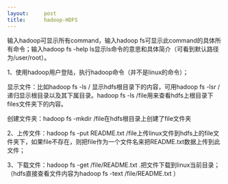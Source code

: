 ```yaml
---
layout:     post
title:      hadoop-HDFS
---
```

<div id="article_content" class="article_content clearfix csdn-tracking-statistics" data-pid="blog" data-mod="popu_307" data-dsm="post">
								            <link rel="stylesheet" href="https://csdnimg.cn/release/phoenix/template/css/ck_htmledit_views-f76675cdea.css">
						<div class="htmledit_views" id="content_views">
                
<p>输入hadoop可显示所有command，输入hadoop fs可显示此command的具体所有命令；输入hadoop fs -help ls显示ls命令的意思和具体简介（可看到默认路径为/user/root）。</p>
<p>1、使用hadoop用户登陆，执行hadoop命令（并不是linux的命令）；</p>
<p>显示文件：比如hadoop fs -ls / 显示hdfs根目录下的内容，可用hadoop fs -lsr / 递归显示根目录以及其下属目录。hadoop fs -ls /file用来查看hdfs上根目录下files文件夹下的内容。</p>
<p>创建文件夹：hadoop fs -mkdir /file在hdfs根目录上创建了file文件夹</p>
<p>2、上传文件：hadoop fs -put README.txt /file上传linux文件到hdfs上的file文件夹下，如果file不存在，则把file作为一个文件名来把README.txt数据上传到此文件；</p>
<p>3、下载文件：hadoop fs -get /file/README.txt .把文件下载到linux当前目录；（hdfs直接查看文件内容为hadoop fs -text /file/README.txt ）</p>
<p><br></p>
            </div>
                </div>